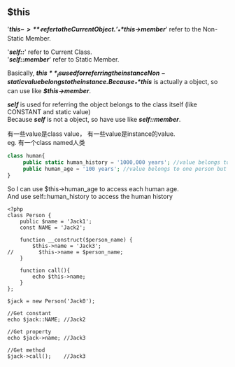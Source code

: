## $this
'_**$this->**_' refer to the Current Object.   
'_**$this->member**_' refer to the Non-Static Member. 

'_**self::**_' refer to Current Class.    
'_**self::member**_' refer to Static Member. 

Basically, _**$this**_ is used for referring the instance 
Non-static value belongs to the instance.
Because _**$this**_ is actually a object, so can use like _**$this->member**_.

_**self**_ is used for referring the object belongs to the class itself (like CONSTANT and static value)  
Because _**self**_ is not a object, so have use like _**self::member**_.

有一些value是class value， 有一些value是instance的value.   
eg. 有一个class named人类   

```php
class human{   
     public static human_history = '1000,000 years'; //value belongs to the human class not each human   
     public human_age = '100 years'; //value belongs to one person but not the whole human   
}      
```

So I can use $this->human_age to access each human age.   
And use self::human_history to access the human history

~~~~
<?php
class Person {
    public $name = 'Jack1';
    const NAME = 'Jack2';

    function __construct($person_name) {
        $this->name = 'Jack3';
//        $this->name = $person_name;
    }

    function call(){
        echo $this->name;
    }
};

$jack = new Person('Jack0');

//Get constant
echo $jack::NAME; //Jack2

//Get property
echo $jack->name; //Jack3

//Get method
$jack->call();    //Jack3  
~~~~
